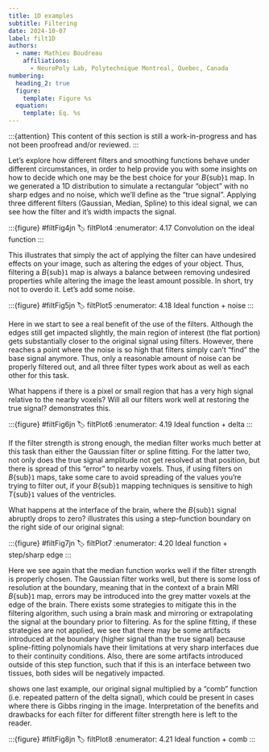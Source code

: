 ```yaml
---
title: 1D examples
subtitle: Filtering
date: 2024-10-07
label: filt1D
authors:
  - name: Mathieu Boudreau
    affiliations:
      - NeuroPoly Lab, Polytechnique Montreal, Quebec, Canada
numbering:
  heading_2: true
  figure:
    template: Figure %s
  equation:
    template: Eq. %s
---
```


:::{attention}
This content of this section is still a work-in-progress and has not been proofread and/or reviewed.
:::

Let’s explore how different filters and smoothing functions behave under different circumstances, in order to help provide you with some insights on how to decide which one may be the best choice for your _B_{sub}`1` map. In [](#filtPlot4) we generated a 1D distribution to simulate a rectangular “object” with no sharp edges and no noise, which we’ll define as the “true signal”. Applying three different filters (Gaussian, Median, Spline) to this ideal signal, we can see how the filter and it’s width impacts the signal.


:::{figure} #filtFig4jn
:label: filtPlot4
:enumerator: 4.17
Convolution on the ideal function
:::


This illustrates that simply the act of applying the filter can have undesired effects on your image, such as altering the edges of your object. Thus, filtering a _B_{sub}`1` map is always a balance between removing undesired properties while altering the image the least amount possible. In short, try not to overdo it. 
Let’s add some noise.


:::{figure} #filtFig5jn
:label: filtPlot5
:enumerator: 4.18
Ideal function + noise
:::


Here in [](#filtPlot5) we start to see a real benefit of the use of the filters. Although the edges still get impacted slightly, the main region of interest (the flat portion) gets substantially closer to the original signal using filters. However, there reaches a point where the noise is so high that filters simply can’t “find” the base signal anymore. Thus, only a reasonable amount of noise can be properly filtered out, and all three filter types work about as well as each other for this task.

What happens if there is a pixel or small region that has a very high signal relative to the nearby voxels? Will all our filters work well at restoring the true signal? [](#filtPlot6) demonstrates this.

:::{figure} #filtFig6jn
:label: filtPlot6
:enumerator: 4.19
Ideal function + delta
:::

If the filter strength is strong enough, the median filter works much better at this task than either the Gaussian filter or spline fitting. For the latter two, not only does the true signal amplitude not get resolved at that position, but there is spread of this “error” to nearby voxels. Thus, if using filters on _B_{sub}`1` maps, take some care to avoid spreading of the values you’re trying to filter out, if your _B_{sub}`1` mapping techniques is sensitive to high _T_{sub}`1` values of the ventricles.

What happens at the interface of the brain, where the _B_{sub}`1` signal abruptly drops to zero? [](#filtPlot7) illustrates this using a step-function boundary on the right side of our original signal:

:::{figure} #filtFig7jn
:label: filtPlot7
:enumerator: 4.20
Ideal function + step/sharp edge
:::

Here we see again that the median function works well if the filter strength is properly chosen. The Gaussian filter works well, but there is some loss of resolution at the boundary, meaning that in the context of a brain MRI _B_{sub}`1` map, errors may be introduced into the grey matter voxels at the edge of the brain. There exists some strategies to mitigate this in the filtering algorithm, such using a brain mask and mirroring or extrapolating the signal at the boundary prior to filtering. As for the spline fitting, if these strategies are not applied, we see that there may be some artifacts introduced at the boundary (higher signal than the true signal) because spline-fitting polynomials have their limitations at very sharp interfaces due to their continuity conditions. Also, there are some artifacts introduced outside of this step function, such that if this is an interface between two tissues, both sides will be negatively impacted.

[](#filtPlot8) shows one last example, our original signal multiplied by a “comb” function (i.e. repeated pattern of the delta signal), which could be present in cases where there is Gibbs ringing in the image. Interpretation of the benefits and drawbacks for each filter for different filter strength here is left to the reader.

:::{figure} #filtFig8jn
:label: filtPlot8
:enumerator: 4.21
Ideal function + comb
:::


